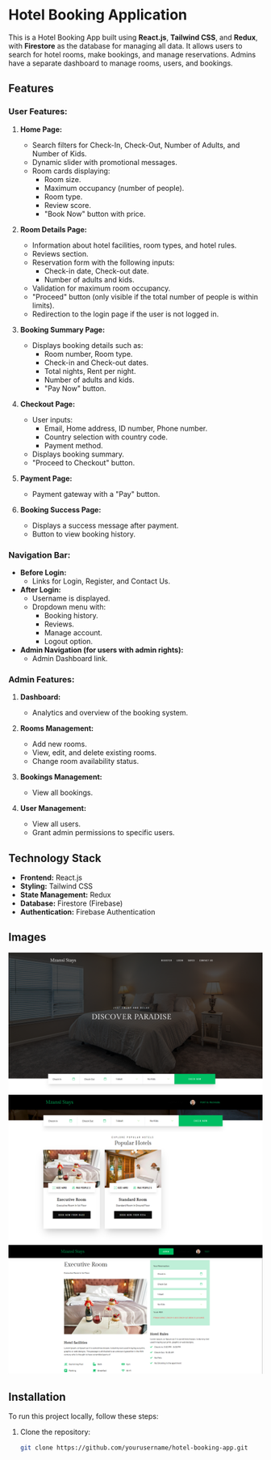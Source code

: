 # Hotel Booking Application

This is a Hotel Booking App built using **React.js**, **Tailwind CSS**, and **Redux**, with **Firestore** as the database for managing all data. It allows users to search for hotel rooms, make bookings, and manage reservations. Admins have a separate dashboard to manage rooms, users, and bookings.

## Features

### User Features:
1. **Home Page:**
   - Search filters for Check-In, Check-Out, Number of Adults, and Number of Kids.
   - Dynamic slider with promotional messages.
   - Room cards displaying:
     - Room size.
     - Maximum occupancy (number of people).
     - Room type.
     - Review score.
     - "Book Now" button with price.

2. **Room Details Page:**
   - Information about hotel facilities, room types, and hotel rules.
   - Reviews section.
   - Reservation form with the following inputs:
     - Check-in date, Check-out date.
     - Number of adults and kids.
   - Validation for maximum room occupancy.
   - "Proceed" button (only visible if the total number of people is within limits).
   - Redirection to the login page if the user is not logged in.

3. **Booking Summary Page:**
   - Displays booking details such as:
     - Room number, Room type.
     - Check-in and Check-out dates.
     - Total nights, Rent per night.
     - Number of adults and kids.
     - "Pay Now" button.

4. **Checkout Page:**
   - User inputs:
     - Email, Home address, ID number, Phone number.
     - Country selection with country code.
     - Payment method.
   - Displays booking summary.
   - "Proceed to Checkout" button.

5. **Payment Page:**
   - Payment gateway with a "Pay" button.

6. **Booking Success Page:**
   - Displays a success message after payment.
   - Button to view booking history.

### Navigation Bar:
- **Before Login:**
  - Links for Login, Register, and Contact Us.
- **After Login:**
  - Username is displayed.
  - Dropdown menu with:
    - Booking history.
    - Reviews.
    - Manage account.
    - Logout option.
- **Admin Navigation (for users with admin rights):**
  - Admin Dashboard link.

### Admin Features:
1. **Dashboard:**
   - Analytics and overview of the booking system.

2. **Rooms Management:**
   - Add new rooms.
   - View, edit, and delete existing rooms.
   - Change room availability status.

3. **Bookings Management:**
   - View all bookings.

4. **User Management:**
   - View all users.
   - Grant admin permissions to specific users.

## Technology Stack
- **Frontend:** React.js
- **Styling:** Tailwind CSS
- **State Management:** Redux
- **Database:** Firestore (Firebase)
- **Authentication:** Firebase Authentication

## Images

![Home Slider](src/assets/img/home%20screen%201.PNG)
![Home Screen](src/assets/img/home%20screen%202.PNG)
![Booking Screen](src/assets/img/booking%20screen.PNG)

## Installation

To run this project locally, follow these steps:

1. Clone the repository:
   ```bash
   git clone https://github.com/yourusername/hotel-booking-app.git

